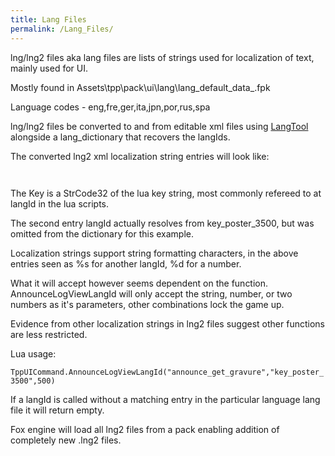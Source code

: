 ```yaml
---
title: Lang Files
permalink: /Lang_Files/
---
```


lng/lng2 files aka lang files are lists of strings used for localization
of text, mainly used for UI.

Mostly found in
Assets\\tpp\\pack\\ui\\lang\\lang_default_data_<language>.fpk

Language codes - eng,fre,ger,ita,jpn,por,rus,spa

lng/lng2 files be converted to and from editable xml files using
[LangTool](/LangTool "wikilink") alongside a lang_dictionary that
recovers the langIds.

The converted lng2 xml localization string entries will look like:

<Entry Key="4191827342" Value="Soviet Soldier" />

<code><Entry LangId="announce_get_gravure" Color="5" Value="Obtained Poster [%s] [GMP +%d]" />
</code>

The Key is a StrCode32 of the lua key string, most commonly refereed to
at langId in the lua scripts.

The second entry langId actually resolves from key_poster_3500, but
was omitted from the dictionary for this example.

Localization strings support string formatting characters, in the above
entries seen as %s for another langId, %d for a number.

What it will accept however seems dependent on the function.
AnnounceLogViewLangId will only accept the string, number, or two
numbers as it's parameters, other combinations lock the game up.

Evidence from other localization strings in lng2 files suggest other
functions are less restricted.

Lua usage:

`TppUICommand.AnnounceLogViewLangId("announce_get_gravure","key_poster_3500",500)`

If a langId is called without a matching entry in the particular
language lang file it will return empty.

Fox engine will load all lng2 files from a pack enabling addition of
completely new .lng2 files.